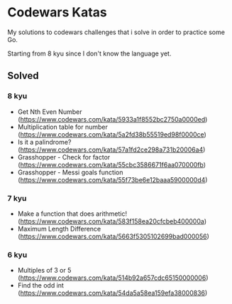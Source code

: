 # Codewars Katas

My solutions to codewars challenges that i solve in order to practice some Go.

Starting from 8 kyu since I don't know the language yet.

## Solved

### 8 kyu
- Get Nth Even Number (https://www.codewars.com/kata/5933a1f8552bc2750a0000ed)
- Multiplication table for number (https://www.codewars.com/kata/5a2fd38b55519ed98f0000ce)
- Is it a palindrome? (https://www.codewars.com/kata/57a1fd2ce298a731b20006a4)
- Grasshopper - Check for factor (https://www.codewars.com/kata/55cbc3586671f6aa070000fb)
- Grasshopper - Messi goals function (https://www.codewars.com/kata/55f73be6e12baaa5900000d4)

### 7 kyu
- Make a function that does arithmetic! (https://www.codewars.com/kata/583f158ea20cfcbeb400000a)
- Maximum Length Difference (https://www.codewars.com/kata/5663f5305102699bad000056)

### 6 kyu
- Multiples of 3 or 5 (https://www.codewars.com/kata/514b92a657cdc65150000006)
- Find the odd int (https://www.codewars.com/kata/54da5a58ea159efa38000836)
